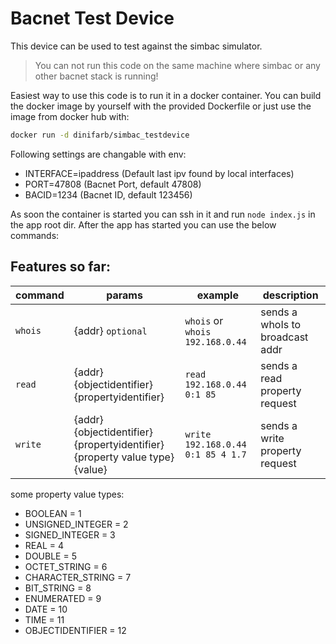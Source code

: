 # Bacnet Test Device
This device can be used to test against the simbac simulator.

> You can not run this code on the same machine where simbac or any other bacnet stack is running!

Easiest way to use this code is to run it in a docker container. You can build the docker image by yourself with the provided Dockerfile or just use the image from docker hub with:

```bash
docker run -d dinifarb/simbac_testdevice
```

Following settings are changable with env:

- INTERFACE=ipaddress (Default last ipv found by local interfaces)
- PORT=47808 (Bacnet Port, default 47808)
- BACID=1234 (Bacnet ID, default 123456)

As soon the container is started you can ssh in it and run `node index.js` in the app root dir. After the app has started you can use the below commands:

## Features so far:
|command|params|example|description|
|-|-|-|-|
|`whois`|{addr} `optional`|`whois` or `whois 192.168.0.44`|sends a whoIs to broadcast addr
|`read`|{addr} {objectidentifier} {propertyidentifier}|`read 192.168.0.44 0:1 85`|sends a read property request|
|`write`|{addr} {objectidentifier} {propertyidentifier} {property value type} {value}|`write 192.168.0.44 0:1 85 4 1.7`|sends a write property request|

some property value types:
  - BOOLEAN = 1
  - UNSIGNED_INTEGER = 2
  - SIGNED_INTEGER = 3
  - REAL = 4
  - DOUBLE = 5
  - OCTET_STRING = 6
  - CHARACTER_STRING = 7
  - BIT_STRING = 8
  - ENUMERATED = 9
  - DATE = 10
  - TIME = 11
  - OBJECTIDENTIFIER = 12